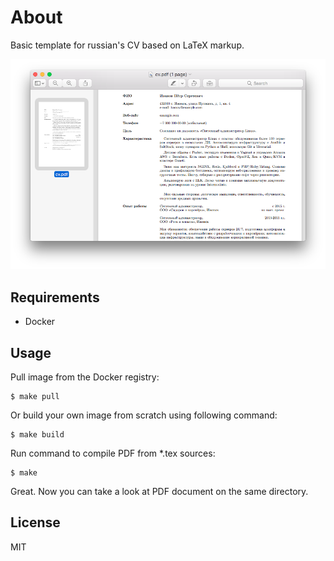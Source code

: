 # About

Basic template for russian's CV based on LaTeX markup.

![CV template based on LaTeX](https://raw.githubusercontent.com/gongled/latex-cv/master/img/screenshot.png)

## Requirements

- Docker

## Usage

Pull image from the Docker registry:

```
$ make pull
```

Or build your own image from scratch using following command:

```
$ make build
```

Run command to compile PDF from *.tex sources:

```
$ make
```

Great. Now you can take a look at PDF document on the same directory.

## License

MIT
